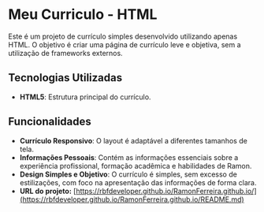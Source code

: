 # Meu Curriculo - HTML
Este é um projeto de currículo simples desenvolvido utilizando apenas HTML. 
O objetivo é criar uma página de currículo leve e objetiva, sem a utilização de frameworks externos.

## Tecnologias Utilizadas

- **HTML5**: Estrutura principal do currículo.

## Funcionalidades

- **Currículo Responsivo**: O layout é adaptável a diferentes tamanhos de tela.
- **Informações Pessoais**: Contém as informações essenciais sobre a experiência profissional, formação acadêmica e habilidades de Ramon.
- **Design Simples e Objetivo**: O currículo é simples, sem excesso de estilizações, com foco na apresentação das informações de forma clara.
- **URL do projeto:** [https://rbfdeveloper.github.io/RamonFerreira.github.io/](https://rbfdeveloper.github.io/RamonFerreira.github.io/README.md)
